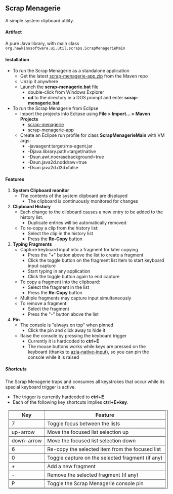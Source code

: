 Scrap Menagerie
---------------

A simple system clipboard utility.

#### Artifact

A pure Java library, with main class 
`org.hawkinssoftware.ui.util.scraps.ScrapMenagerieMain`

#### Installation

* To run the Scrap Menagerie as a standalone application
    * Get the latest [scrap-menagerie-app.zip] from the Maven repo
    * Unzip it anywhere
    * Launch the **scrap-menagerie.bat** file
        + double-click from Windows Explorer
        + **cd** to the directory in a DOS prompt and enter 
          **scrap-menagerie.bat**
* To run the Scrap Menagerie from Eclipse
    * Import the projects into Eclipse using 
      **File > Import... > Maven Projects**
        + [scrap-menagerie]
        + [scrap-menagerie-app]
    * Create an Eclipse run profile for class 
      **ScrapMenagerieMain** with VM args:
        + -javaagent:target/rns-agent.jar 
        + -Djava.library.path=target/native 
        + -Dsun.awt.noerasebackground=true 
        + -Dsun.java2d.noddraw=true 
        + -Dsun.java2d.d3d=false

[scrap-menagerie]: https://github.com/byron-hawkins/org.hawkinssoftware.scrap-menagerie/blob/master/scrap-menagerie/README.md
[scrap-menagerie-app]: https://github.com/byron-hawkins/org.hawkinssoftware.scrap-menagerie-app/blob/master/scrap-menagerie-app/README.md
[scrap-menagerie-app.zip]: http://not-there-yet

#### Features

1. **System Clipboard monitor**
    * The contents of the system clipboard are displayed
        + The clipboard is continuously monitored for changes
2. **Clipboard History**
    * Each change to the clipboard causes a new entry to be added
      to the history list. 
        + Duplicate entries will be automatically removed
    * To re-copy a clip from the history list:
        + Select the clip in the history list
        + Press the **Re-Copy** button 
3. **Typing Fragments**
    * Capture keyboard input into a fragment for later copying
        + Press the "+" button above the list to create a fragment
        + Click the toggle button on the fragment list item to 
          start keyboard input capture
        + Start typing in any application
        + Click the toggle button again to end capture
    * To copy a fragment into the clipboard:
        + Select the fragment in the list
        + Press the **Re-Copy** button
    * Multiple fragments may capture input simultaneously
    * To remove a fragment:
        + Select the fragment 
        + Press the "-" button above the list 
4. **Pin**
    * The console is "always on top" when pinned
        + Click the pin and click away to hide it
    * Raise the console by pressing the keyboard trigger
        + Currently it is hardcoded to **ctrl+E**
        + The mouse buttons works while keys are pressed on the 
          keyboard (thanks to [azia-native-input]), so you can pin 
          the console while it is raised 
        
[azia-native-input]: https://github.com/byron-hawkins/org.hawkinssoftware.azia-native-input/blob/master/azia-native-input/README.md
        
##### Shortcuts

The Scrap Menagerie traps and consumes all keystrokes that occur 
while its special keyboard trigger is active. 

* The trigger is currently hardcoded to **ctrl+E**
* Each of the following key shortcuts implies **ctrl+E+key**.

<table border="1" cellpadding="3" style="margin-left: 10px">
	<tr>
		<th>Key</th>
		<th>Feature</th>
	</tr>
    <tr>
    	<td>7</td>
    	<td>Toggle focus between the lists</td>
    </tr>
    <tr>
    	<td>up-arrow</td>
    	<td>Move the focused list selection up</td>
    </tr>
    <tr>
    	<td>down-arrow</td>
    	<td>Move the focused list selection down</td>
    </tr>
    <tr>
    	<td>6</td>
    	<td>Re-copy the selected item from the focused list</td>
    </tr>
    <tr>
    	<td>0</td>
    	<td>Toggle capture on the selected fragment (if any)</td>
    </tr>
    <tr>
    	<td>+</td>
    	<td>Add a new fragment</td>
    </tr>
    <tr>
    	<td>-</td>
    	<td>Remove the selected fragment (if any)</td>
    </tr>
    <tr>
    	<td>P</td>
    	<td>Toggle the Scrap Menagerie console pin</td>
    </tr>
</table>        
        
        
        
